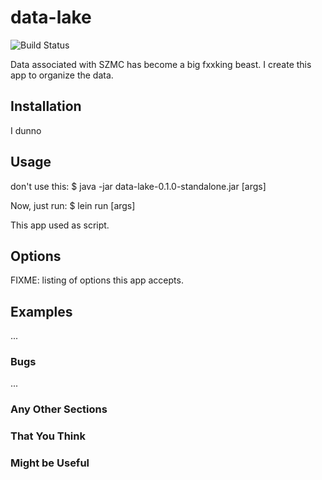 # data-lake
![Build Status](https://github.com/kur-creative/data-lake/workflows/CI/badge.svg) 

Data associated with SZMC has become a big fxxking beast.
I create this app to organize the data.

## Installation

I dunno

## Usage

don't use this:
$ java -jar data-lake-0.1.0-standalone.jar [args]

Now, just run:
$ lein run [args]

This app used as script.

## Options

FIXME: listing of options this app accepts.

## Examples

...

### Bugs

...

### Any Other Sections
### That You Think
### Might be Useful

